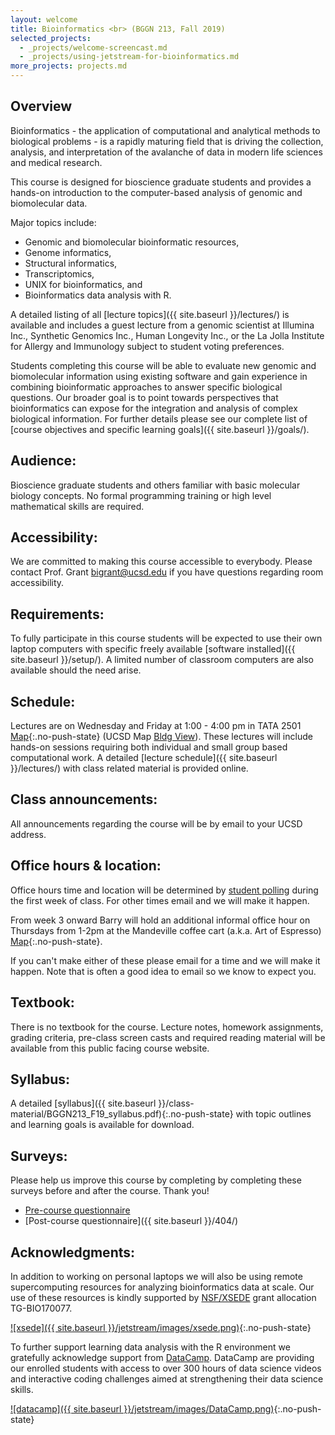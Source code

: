 ```yaml
---
layout: welcome
title: Bioinformatics <br> (BGGN 213, Fall 2019)
selected_projects:
  - _projects/welcome-screencast.md
  - _projects/using-jetstream-for-bioinformatics.md
more_projects: projects.md
---
```


## Overview
Bioinformatics - the application of computational and analytical methods to biological problems - is a rapidly maturing field that is driving the collection, analysis, and interpretation of the avalanche of data in modern life sciences and medical research.  

This course is designed for bioscience graduate students and provides a hands-on introduction to the computer-based analysis of genomic and biomolecular data.

Major topics include: 
- Genomic and biomolecular bioinformatic resources,  
- Genome informatics, 
- Structural informatics,  
- Transcriptomics,
- UNIX for bioinformatics, and 
- Bioinformatics data analysis with R.  

A detailed listing of all [lecture topics]({{ site.baseurl }}/lectures/) is available and includes a guest lecture from a genomic scientist at Illumina Inc., Synthetic Genomics Inc., Human Longevity Inc., or the La Jolla Institute for Allergy and Immunology subject to student voting preferences. 


Students completing this course will be able to evaluate new genomic and biomolecular information using existing software and gain experience in combining bioinformatic approaches to answer specific biological questions. Our broader goal is to point towards perspectives that bioinformatics can expose for the integration and analysis of complex biological information. For further details please see our complete list of [course objectives and specific learning goals]({{ site.baseurl }}/goals/).  

## Audience: 
Bioscience graduate students and others familiar with basic molecular biology concepts. No formal programming training or high level mathematical skills are required.  

## Accessibility:  
We are committed to making this course accessible to everybody. Please contact Prof. Grant <bigrant@ucsd.edu> if you have questions regarding room accessibility.  

## Requirements: 
To fully participate in this course students will be expected to use their own laptop computers with specific freely available [software installed]({{ site.baseurl }}/setup/). A limited number of classroom computers are also available should the need arise.    

## Schedule:  
Lectures are on Wednesday and Friday at 1:00 - 4:00 pm in TATA 2501 [Map](https://goo.gl/maps/Cd8z9Zexx6q){:.no-push-state} (UCSD Map [Bldg View](https://maps.ucsd.edu/map/?id=1005#!m/359878)).  These lectures will include hands-on sessions requiring both individual and small group based computational work. A detailed [lecture schedule]({{ site.baseurl }}/lectures/) with class related material is provided online.  

## Class announcements:  
All announcements regarding the course will be by email to your UCSD address.  

## Office hours & location:  
Office hours time and location will be determined by [student polling](https://doodle.com/poll/6zkgw3866rwbfpb4) during the first week of class. For other times email and we will make it happen.          

From week 3 onward Barry will hold an additional informal office hour on Thursdays from 1-2pm at the Mandeville coffee cart (a.k.a. Art of Espresso) [Map](https://goo.gl/maps/ZecfgoF8qas){:.no-push-state}.  

If you can't make either of these please email for a time and we will make it happen. Note that is often a good idea to email so we know to expect you.    

## Textbook:  
There is no textbook for the course. Lecture notes, homework assignments, grading criteria, pre-class screen casts and required reading material will be available from this public facing course website.  

## Syllabus:  
A detailed [syllabus]({{ site.baseurl }}/class-material/BGGN213_F19_syllabus.pdf){:.no-push-state} with topic outlines and learning goals is available for download.

## Surveys:
Please help us improve this course by completing by completing these surveys before and after the course. Thank you!
* [Pre-course questionnaire](https://forms.gle/qM9PTRNie8S49nuTA)  
* [Post-course questionnaire]({{ site.baseurl }}/404/)  

## Acknowledgments:
In addition to working on personal laptops we will also be using remote supercomputing resources for analyzing bioinformatics data at scale. Our use of these resources is kindly supported by [NSF/XSEDE](https://www.xsede.org/) grant allocation TG-BIO170077.  

[![xsede]({{ site.baseurl }}/jetstream/images/xsede.png)](https://jetstream-cloud.org/){:.no-push-state}  

To further support learning data analysis with the R environment we gratefully acknowledge support from [DataCamp](https://www.datacamp.com/). DataCamp are providing our enrolled students with access to over 300 hours of data science videos and interactive coding challenges aimed at strengthening their data science skills.  

[![datacamp]({{ site.baseurl }}/jetstream/images/DataCamp.png)](https://www.datacamp.com/groups/foundations-of-bioinformatics-bggn-213){:.no-push-state}  


